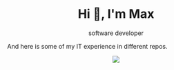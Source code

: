 <h1 align="center">Hi 👋, I'm Max</h1>

<p align="center">software developer</p>

And here is some of my IT experience in different repos.

<!---
- **I’m interested in**: programming, gaming, IT

- **I wish (need) to learn and practice**:
  - algorithms, data structures, OOP patterns;
  - web-apps, web protocols, RESTful api, SOAP;
  - JavaScript, TypeScript;
  - Node.js, React/Angular;
  - C++/Java/Rust.

- **What I want to undestand and learn**:
  - Git
  - Development for Android/iOS
  - Working with graphics using C++ (SDL2, OpenGL, SFML, ...)

- **How to reach me**:
  - E-mail: creativesun@yandex.ru

- **You can also find my profile at**:
  - [FreeCodeCamp][FCC]
  - [LeetCode][leetcode]
  - [CodeWars][codewars]
--->

<p align="center">
  <img src="https://github-readme-stats.vercel.app/api/top-langs/?username=gitoqe&layout=compact&hide=html">
</p>

[FCC]:https://www.freecodecamp.org/cmpoqe
[leetcode]:https://leetcode.com/leetoqe/
[codewars]:https://www.codewars.com/users/gitoqe
